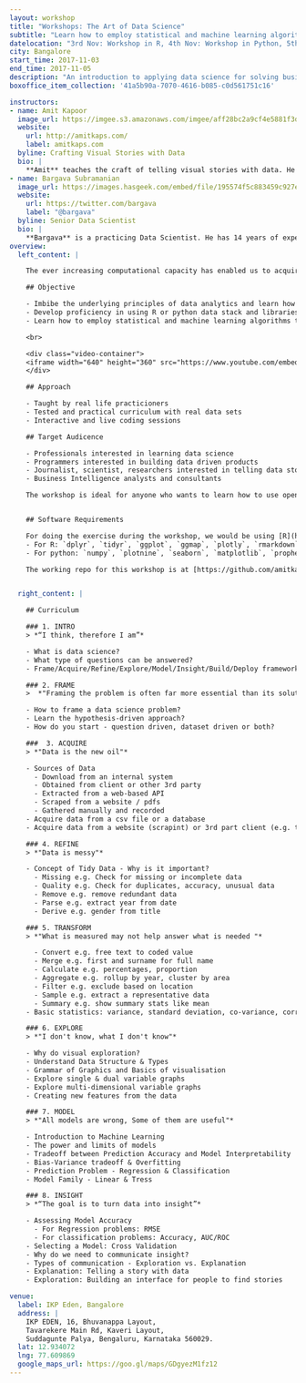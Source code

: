 ```yaml
---
layout: workshop
title: "Workshops: The Art of Data Science"
subtitle: "Learn how to employ statistical and machine learning algorithms to solve real life problems"
datelocation: "3rd Nov: Workshop in R, 4th Nov: Workshop in Python, 5th Nov: Workshop in JavaScript, Bangalore"
city: Bangalore
start_time: 2017-11-03
end_time: 2017-11-05
description: "An introduction to applying data science for solving business problems using the 'Frame - Acquire - Refine - Transform - Explore - Model - Insight' approach"
boxoffice_item_collection: '41a5b90a-7070-4616-b085-c0d561751c16'

instructors:
- name: Amit Kapoor
  image_url: https://imgee.s3.amazonaws.com/imgee/aff28bc2a9cf4e5881f3dd51d56d53b7.jpeg
  website:
    url: http://amitkaps.com/
    label: amitkaps.com
  byline: Crafting Visual Stories with Data
  bio: |
    **Amit** teaches the craft of telling visual stories with data. He conducts workshops and trainings on Data Science in Python and R, as well as on Data Visualisation topics. His background is in strategy consulting having worked with AT Kearney in India, then with Booz & Company in Europe and more recently for startups in Bangalore. He did his B.Tech in Mechanical Engineering from IIT, Delhi and PGDM (MBA) from IIM, Ahmedabad. You can find more about him at [amitkaps.com](http://amitkaps.com/) and tweet him at [@amitkaps](https://twitter.com/amitkaps).
- name: Bargava Subramanian
  image_url: https://images.hasgeek.com/embed/file/195574f5c883459c927ecfdef066715c
  website:
    url: https://twitter.com/bargava
    label: "@bargava"
  byline: Senior Data Scientist
  bio: |
    **Bargava** is a practicing Data Scientist. He has 14 years of experience delivering business analytics solutions to Investment Banks, Entertainment Studios and High-Tech companies. He has given talks and conducted workshops on Data Science, Machine Learning, Deep Learning and Optimization in Python and R. He has a Masters in Statistics from University of Maryland, College Park, USA. He is an ardent NBA fan. You can tweet to him at [@bargava](https://twitter.com/bargava).
overview:
  left_content: |

    The ever increasing computational capacity has enabled us to acquire, process and analyse larger data-sets and information. We increasingly want to take a data-driven lens to solve business problems. But business problems are inherently 'wicked in nature' - with multiple stakeholder, different problem definition, different solutions interdependence, constraints, amplifying loops etc. There is no one trick to solve them. What is required is learning a structured approach to problem solving that can be applied to large set of these problems. One possible way is to use a *Hypotheses Driven Approach* - problems definition, scoping, issue identification and hypothesis generation - as a starting point for this. In this workshop, you will learn how to apply this hypotheses driven approach through seven pragmatic steps - Frame, Acquire, Refine, Transform, Explore, Model,  and Insight - to any business problem. The focus will be to learn the principles through an applied case study and by actually coding in R or Python or JavaScript to solve this.

    ## Objective

    - Imbibe the underlying principles of data analytics and learn how to use the data science pipeline
    - Develop proficiency in using R or python data stack and libraries like ggplot, dplyr, stats (for R) and pandas, scikit-learn (for python)
    - Learn how to employ statistical and machine learning algorithms to solve real life problems

    <br>

    <div class="video-container">
    <iframe width="640" height="360" src="https://www.youtube.com/embed/fDJGlyWbCRM" frameborder="0" allowfullscreen class="video"></iframe>
    </div>

    ## Approach

    - Taught by real life practicioners
    - Tested and practical curriculum with real data sets
    - Interactive and live coding sessions

    ## Target Audicence

    - Professionals interested in learning data science
    - Programmers interested in building data driven products
    - Journalist, scientist, researchers interested in telling data stories
    - Business Intelligence analysts and consultants

    The workshop is ideal for anyone who wants to learn how to use open source software - **R** or **Python** stack for statistical analysis and visualization. If you are not using R or Python for statistical analysis, then existing familiarity with data analysis in some other tool would help.  There is no pre-requisite requirement to be familiar with the R or Python libraries mentioned above.


    ## Software Requirements

    For doing the exercise during the workshop, we would be using [R](http://www.r-project.org/) and R IDE - [R Studio](http://www.rstudio.com/) or [Anaconda Distribution](https://www.continuum.io/downloads) for Python. Please install the same in your machine prior to the workshop session. For attendees more curious, we will be using Rmarkdown or Jupyter Notebook as our IDE. Some of the main libraries we will using in the session are:
    - For R: `dplyr`, `tidyr`, `ggplot`, `ggmap`, `plotly`, `rmarkdown`, `purr`, `prophet` and `forcats`
    - For python: `numpy`, `plotnine`, `seaborn`, `matplotlib`, `prophet` and `scikit-learn`.

    The working repo for this workshop is at [https://github.com/amitkaps/art-data-science](https://github.com/amitkaps/art-data-science)


  right_content: |

    ## Curriculum

    ### 1. INTRO
    > *“I think, therefore I am”*

    - What is data science?
    - What type of questions can be answered?
    - Frame/Acquire/Refine/Explore/Model/Insight/Build/Deploy framework

    ### 2. FRAME
    >  *"Framing the problem is often far more essential than its solution"*

    - How to frame a data science problem?
    - Learn the hypothesis-driven approach?
    - How do you start - question driven, dataset driven or both?

    ###  3. ACQUIRE
    > *"Data is the new oil"*

    - Sources of Data
      - Download from an internal system
      - Obtained from client or other 3rd party
      - Extracted from a web-based API
      - Scraped from a website / pdfs
      - Gathered manually and recorded
    - Acquire data from a csv file or a database
    - Acquire data from a website (scrapint) or 3rd part client (e.g. twitter)

    ### 4. REFINE
    > *"Data is messy"*

    - Concept of Tidy Data - Why is it important?
      - Missing e.g. Check for missing or incomplete data
      - Quality e.g. Check for duplicates, accuracy, unusual data
      - Remove e.g. remove redundant data
      - Parse e.g. extract year from date
      - Derive e.g. gender from title

    ### 5. TRANSFORM
    > *"What is measured may not help answer what is needed "*

      - Convert e.g. free text to coded value
      - Merge e.g. first and surname for full name
      - Calculate e.g. percentages, proportion
      - Aggregate e.g. rollup by year, cluster by area
      - Filter e.g. exclude based on location
      - Sample e.g. extract a representative data
      - Summary e.g. show summary stats like mean
    - Basic statistics: variance, standard deviation, co-variance, correlation

    ### 6. EXPLORE
    > *"I don't know, what I don't know"*

    - Why do visual exploration?
    - Understand Data Structure & Types
    - Grammar of Graphics and Basics of visualisation
    - Explore single & dual variable graphs
    - Explore multi-dimensional variable graphs
    - Creating new features from the data

    ### 7. MODEL
    > *"All models are wrong, Some of them are useful"*

    - Introduction to Machine Learning
    - The power and limits of models
    - Tradeoff between Prediction Accuracy and Model Interpretability
    - Bias-Variance tradeoff & Overfitting
    - Prediction Problem - Regression & Classification
    - Model Family - Linear & Tress

    ### 8. INSIGHT
    > *“The goal is to turn data into insight”*

    - Assessing Model Accuracy
      - For Regression problems: RMSE
      - For classification problems: Accuracy, AUC/ROC
    - Selecting a Model: Cross Validation
    - Why do we need to communicate insight?
    - Types of communication - Exploration vs. Explanation
    - Explanation: Telling a story with data
    - Exploration: Building an interface for people to find stories

venue:
  label: IKP Eden, Bangalore
  address: |
    IKP EDEN, 16, Bhuvanappa Layout, 
    Tavarekere Main Rd, Kaveri Layout, 
    Suddagunte Palya, Bengaluru, Karnataka 560029.
  lat: 12.934072
  lng: 77.609869
  google_maps_url: https://goo.gl/maps/GDgyezM1fz12
---
```


